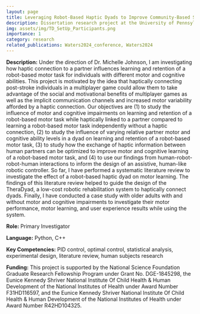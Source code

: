 ```yaml
---
layout: page
title: Leveraging Robot-Based Haptic Dyads to Improve Community-Based Stroke Rehabilitation
description: Dissertation research project at the University of Pennsylvania
img: assets/img/TD_SetUp_Participants.png
importance: 1
category: research
related_publications: Waters2024_conference, Waters2024
---
```


**Description:** Under the direction of Dr. Michelle Johnson, I am investigating how haptic connection to a partner influences learning and retention of a robot-based motor task for individuals with different motor and cognitive abilities. This project is motivated by the idea that haptically connecting post-stroke individuals in a multiplayer game could allow them to take advantage of the social and motivational benefits of multiplayer games as well as the implicit communication channels and increased motor variability afforded by a haptic connection. Our objectives are (1) to study the influence of motor and cognitive impairments on learning and retention of a robot-based motor task while haptically linked to a partner compared to learning a robot-based motor task independently without a haptic connection, (2) to study the influence of varying relative partner motor and cognitive ability levels in a dyad on learning and retention of a robot-based motor task, (3) to study how the exchange of haptic information between human partners can be optimized to improve motor and cognitive learning of a robot-based motor task, and (4) to use our findings from human-robot-robot-human interactions to inform the design of an assistive, human-like robotic controller. So far, I have performed a systematic literature review to investigate the effect of a robot-based haptic dyad on motor learning. The findings of this literature review helped to guide the design of the TheraDyad, a low-cost robotic rehabilitation system to haptically connect dyads. Finally, I have conducted a case study with older adults with and without motor and cognitive impairments to investigate their motor performance, motor learning, and user experience results while using the system.

**Role:** Primary Investigator

**Language:** Python, C++

**Key Competencies:** PID control, optimal control, statistical analysis, experimental design, literature review, human subjects research

**Funding:** This project is supported by the National Science Foundation Graduate Research Fellowship Program under Grant No. DGE-1845298, the Eunice Kennedy Shriver National Institute Of Child Health & Human Development of the National Institutes of Health under Award Number F31HD116597, and the Eunice Kennedy Shriver National Institute Of Child Health & Human Development of the National Institutes of Health under Award Number R42HD104325.